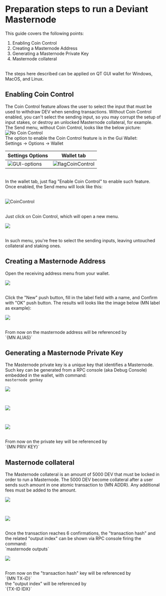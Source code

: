 # Preparation steps to run a Deviant Masternode<br />
This guide covers the following points:<br />
1. Enabling Coin Control
2. Creating a Masternode Address
3. Generating a Masternode Private Key
4. Masternode collateral
<br />
The steps here described can be applied on QT GUI wallet for Windows, MacOS, and Linux.

## Enabling Coin Control<br />
The Coin Control feature allows the user to select the input that must be used to withdraw DEV when sending transactions. Without Coin Control enabled, you can't select the sending input, so you may corrupt the setup of input stakes, or destroy an unlocked Masternode collateral, for example. The Send menu, without Coin Control, looks like the below picture:
<br />
![No Coin Control](/images/noCoinControl.png)
<br />
The option to enable the Coin Control feature is in the Gui Wallet:<br />
Settings -> Options -> Wallet<br />

Settings Options | Wallet tab
---------------- | ----------
![GUI-options](/images/GUI-options.png) | ![flagCoinControl](/images/flagCoinControl.png)

<br />
In the wallet tab, just flag "Enable Coin Control" to enable such feature.
Once enabled, the Send menu will look like this:<br />
<br />
<p><img src="/images/boxCoinControl.png" alt="CoinControl" /></p>
<br />
Just click on Coin Control, which will open a new menu.
<br />
<p><img src="/images/intoCoinControl.png" /></p>
<br />
In such menu, you're free to select the sending inputs, leaving untouched collateral and staking ones.

## Creating a Masternode Address
Open the receiving address menu from your wallet.<br />
<p><img src="/images/rec-address.png" /></p>
<br />
Click the "New" push button, fill in the label field with a name, and Confirm with "OK" push button. The results will looks like the image below (MN label as example):
<br />
<p><img src="/images/mn-label.png" /></p>
<br />
From now on the masternode address will be referenced by <br />
`{MN ALIAS}`<br />

## Generating a Masternode Private Key
The Masternode private key is a unique key that identifies a Masternode. Such key can be generated from a RPC console (aka Debug Console) embedded in the wallet, with command: <br />
`masternode genkey`<br />
<p><img src="/images/rpc-console.png" /></p>
<br />
<p><img src="/images/mn-genkey.png" /></p>
<br />
<p><img src="/images/mn-genkey-out.png" /></p>
<br />
From now on the private key will be referenced by <br />
`{MN PRIV KEY}`<br />

## Masternode collateral
The Masternode collateral is an amount of 5000 DEV that must be locked in order to run a Masternode. The 5000 DEV become collateral after a user sends such amount in one atomic transaction to {MN ADDR}.
Any additional fees must be added to the amount.<br />
<p><img src="/images/send-5000.png" /></p>
<br />
<p><img src="/images/confirm-5000.png" /></p>
<br />
Once the transaction reaches 6 confirmations, the "transaction hash" and the related "output index" can be shown via RPC console firing the command:<br />
`masternode outputs`<br />
<p><img src="/images/mn-output.png" /></p>
<br /> 
From now on the "transaction hash" key will be referenced by <br />
`{MN TX-iD}`<br />
the "output index" will be referenced by <br />
`{TX-ID IDX}`<br />
